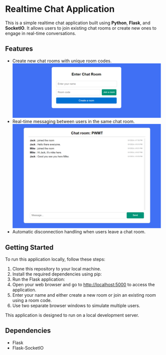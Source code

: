 # Realtime Chat Application
This is a simple realtime chat application built using **Python**, **Flask**, and **SocketIO**. It allows users to join existing chat rooms or create new ones to engage in real-time conversations.

## Features
- Create new chat rooms with unique room codes.
  ![Home Page](screenshots/1.png)
- Real-time messaging between users in the same chat room.
  ![Chat Page](screenshots/3.png)
- Automatic disconnection handling when users leave a chat room.

  

## Getting Started
To run this application locally, follow these steps:

1. Clone this repository to your local machine.
2. Install the required dependencies using pip:
3. Run the Flask application:
4. Open your web browser and go to [http://localhost:5000](http://localhost:5000) to access the application.
5. Enter your name and either create a new room or join an existing room using a room code.
6. Use two separate browser windows to simulate multiple users.


This application is designed to run on a local development server.

## Dependencies
- Flask
- Flask-SocketIO
